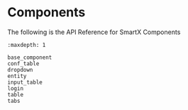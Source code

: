 # Components

The following is the API Reference for SmartX Components

```{toctree}
:maxdepth: 1

base_component
conf_table
dropdown
entity
input_table
login
table
tabs
```
